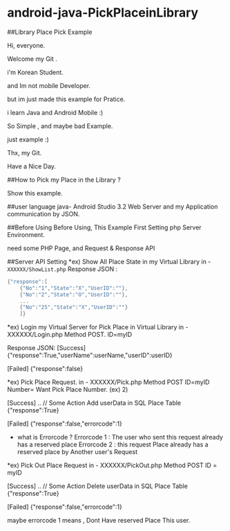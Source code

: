 # android-java-PickPlaceinLibrary


##Library Place Pick Example


Hi, everyone.

Welcome my Git .

i'm Korean Student.

and Im not mobile Developer.

but im just made this example for Pratice.

i learn Java and Android Mobile :)


So Simple , and maybe bad Example.

just example :)

Thx, my Git.

Have a Nice Day.




##How to Pick my Place in the Library ?


Show this example.


##user language
java- Android Studio 3.2
Web Server and my Application communication by JSON.


##Before Using
Before Using, This Example First Setting php Server Environment.

need some PHP Page, and Request & Response API


##Server API Setting
*ex) Show All Place State in my Virtual Library
in - `XXXXXX/ShowList.php`
Response JSON : 
```groovy
{"response":[
    {"No":"1","State":"X","UserID":""},
    {"No":"2","State":"O","UserID":""},
    ...
    {"No":"25","State":"X","UserID":""}
    ]}
```

*ex) Login my Virtual Server for Pick Place in Virtual Library
in - XXXXXX/Login.php
Method POST.
ID=myID

Response JSON:
[Success]
    {"response":True,"userName":userName,"userID":userID}
    
[Failed]
    {"response":false}
    
    
*ex) Pick Place Request.
in - XXXXXX/Pick.php
Method POST
ID=myID
Number= Want Pick Place Number. (ex) 2)

[Success]
	.. // Some Action Add userData in SQL Place Table
	{"response":True}
			
[Failed]
  {"response":false,"errorcode":1}
  
* what is Errorcode ? 
 Errorcode 1 : The user who sent this request already has a reserved place
 Errorcode 2 : this request Place already has a reserved place by Another user's Request
 
 
 *ex) Pick Out Place Request
 in - XXXXXX/PickOut.php
 Method POST 
 ID = myID
 
 [Success]
     .. // Some Action Delete userData in SQL Place Table 
     {"response":True}
     
 [Failed]
     {"response":false,"errorcode":1}
     
 maybe errorcode 1 means , Dont Have reserved Place This user.
 
